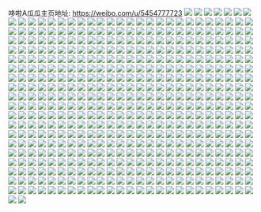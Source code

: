 哆啦A瓜瓜主页地址: https://weibo.com/u/5454777723 
![](https://wx4.sinaimg.cn/mw2000/005X9GRRly1h96nwk0m8pj30u0140guh.jpg) 
![](https://wx4.sinaimg.cn/mw2000/005X9GRRly1h94z5edj6yj32c035je82.jpg) 
![](https://wx4.sinaimg.cn/mw2000/005X9GRRly1h94z5dn1q5j32c0359npe.jpg) 
![](https://wx4.sinaimg.cn/mw2000/005X9GRRly1h94z5g438bj326f2wkhdu.jpg) 
![](https://wx4.sinaimg.cn/mw2000/005X9GRRly1h94z5gn8qfj32722xfkjl.jpg) 
![](https://wx4.sinaimg.cn/mw2000/005X9GRRly1h94z5j779qj326o2wwhdv.jpg) 
![](https://wx4.sinaimg.cn/mw2000/005X9GRRly1h93epwadxsj30pw0pwmyx.jpg) 
![](https://wx4.sinaimg.cn/mw2000/005X9GRRly1h937ils3wgj31sc2ds4qp.jpg) 
![](https://wx4.sinaimg.cn/mw2000/005X9GRRly1h937io0mb9j31sc2ds7wh.jpg) 
![](https://wx4.sinaimg.cn/mw2000/005X9GRRly1h937im6sexj31sc2ds7wh.jpg) 
![](https://wx4.sinaimg.cn/mw2000/005X9GRRly1h937ineu07j31sc2dsqv5.jpg) 
![](https://wx4.sinaimg.cn/mw2000/005X9GRRly1h937iokg9tj31sc2ds7wh.jpg) 
![](https://wx4.sinaimg.cn/mw2000/005X9GRRly1h937imp5lrj31sc2dse81.jpg) 
![](https://wx4.sinaimg.cn/mw2000/005X9GRRly1h92gw7b0jyj30u0140tdc.jpg) 
![](https://wx4.sinaimg.cn/mw2000/005X9GRRly1h91gziqvaxj30yi22o7wh.jpg) 
![](https://wx4.sinaimg.cn/mw2000/005X9GRRly1h91b0n2layj32eo37kb2d.jpg) 
![](https://wx4.sinaimg.cn/mw2000/005X9GRRly1h91b0nt7uyj30xv13u4k9.jpg) 
![](https://wx4.sinaimg.cn/mw2000/005X9GRRly1h91b0q7qpuj32eo37kb2c.jpg) 
![](https://wx4.sinaimg.cn/mw2000/005X9GRRly1h91b0qxnuzj32da35sx6p.jpg) 
![](https://wx4.sinaimg.cn/mw2000/005X9GRRly1h91b0rt1c3j32c0340u0y.jpg) 
![](https://wx4.sinaimg.cn/mw2000/005X9GRRly1h91b0kkfepj31hc0u016o.jpg) 
![](https://wx4.sinaimg.cn/mw2000/005X9GRRly1h91b1qi59mj31sc2dsb29.jpg) 
![](https://wx4.sinaimg.cn/mw2000/005X9GRRly1h91b1q2l0lj31o0190b29.jpg) 
![](https://wx4.sinaimg.cn/mw2000/005X9GRRly1h90ci3vf00j30yi13xwm2.jpg) 
![](https://wx4.sinaimg.cn/mw2000/005X9GRRly1h8z6iv16e5j31sc2dsqv5.jpg) 
![](https://wx4.sinaimg.cn/mw2000/005X9GRRly1h8z6iudjtej31sc2dse81.jpg) 
![](https://wx4.sinaimg.cn/mw2000/005X9GRRly1h8yu0f8nisj30xc3p9kjl.jpg) 
![](https://wx4.sinaimg.cn/mw2000/005X9GRRly1h8yu0dysy7j32eo37kb2b.jpg) 
![](https://wx4.sinaimg.cn/mw2000/005X9GRRly1h8yu0k0ri7j30uk4vh1ky.jpg) 
![](https://wx4.sinaimg.cn/mw2000/005X9GRRly1h8yu0hrk8wj32eo37k7wk.jpg) 
![](https://wx4.sinaimg.cn/mw2000/005X9GRRly1h8yu0n3g08j31sc2dsu0x.jpg) 
![](https://wx4.sinaimg.cn/mw2000/005X9GRRly1h8yu0bzxo1j30uk50jnpe.jpg) 
![](https://wx4.sinaimg.cn/mw2000/005X9GRRly1h8u3iscprqj31hd1vb1kx.jpg) 
![](https://wx4.sinaimg.cn/mw2000/005X9GRRly1h8u3in3nxhj31qa22qb29.jpg) 
![](https://wx4.sinaimg.cn/mw2000/005X9GRRly1h8u3itkl5kj31n91zg7wh.jpg) 
![](https://wx4.sinaimg.cn/mw2000/005X9GRRly1h8u3ipdgzuj32c03407wj.jpg) 
![](https://wx4.sinaimg.cn/mw2000/005X9GRRly1h8u3ilv1uqj32c03404qr.jpg) 
![](https://wx4.sinaimg.cn/mw2000/005X9GRRly1h8u3ircfm7j32c03407wj.jpg) 
![](https://wx4.sinaimg.cn/mw2000/005X9GRRly1h8taor93xkj32c0340x6p.jpg) 
![](https://wx4.sinaimg.cn/mw2000/005X9GRRly1h8taoqau1vj32c0340u0x.jpg) 
![](https://wx4.sinaimg.cn/mw2000/005X9GRRly1h8taopleo9j32c03404qq.jpg) 
![](https://wx4.sinaimg.cn/mw2000/005X9GRRly1h8taohgkp2j32c0340u0x.jpg) 
![](https://wx4.sinaimg.cn/mw2000/005X9GRRly1h8rpf3tiquj30u0140jz2.jpg) 
![](https://wx4.sinaimg.cn/mw2000/005X9GRRly1h8qppgdgl2j31sc2dsu0x.jpg) 
![](https://wx4.sinaimg.cn/mw2000/005X9GRRly1h8qpph906hj31sc2dsnpd.jpg) 
![](https://wx4.sinaimg.cn/mw2000/005X9GRRly1h8qpqyv8doj31sc2dshdt.jpg) 
![](https://wx4.sinaimg.cn/mw2000/005X9GRRly1h8qiu911c1j31sc2dsqv5.jpg) 
![](https://wx4.sinaimg.cn/mw2000/005X9GRRly1h8qiu9d64ej30ui0zd7df.jpg) 
![](https://wx4.sinaimg.cn/mw2000/005X9GRRly1h8pm85xpl5j32eo37ku10.jpg) 
![](https://wx4.sinaimg.cn/mw2000/005X9GRRly1h8pm88dgh4j32eo37kb2c.jpg) 
![](https://wx4.sinaimg.cn/mw2000/005X9GRRly1h8pm8b9q68j32eo37kkjo.jpg) 
![](https://wx4.sinaimg.cn/mw2000/005X9GRRly1h8oi7t7do9j31sc2dsx6p.jpg) 
![](https://wx4.sinaimg.cn/mw2000/005X9GRRly1h8oi7tsn70j31sc2dshdt.jpg) 
![](https://wx4.sinaimg.cn/mw2000/005X9GRRly1h8oi7s7qjaj32c0340qv5.jpg) 
![](https://wx4.sinaimg.cn/mw2000/005X9GRRly1h8oi7n1vrwj32c0340qv5.jpg) 
![](https://wx4.sinaimg.cn/mw2000/005X9GRRly1h8oi7v1t6jj32c0340u0x.jpg) 
![](https://wx4.sinaimg.cn/mw2000/005X9GRRly1h8oi7ufbnyj31sc2dskjl.jpg) 
![](https://wx4.sinaimg.cn/mw2000/005X9GRRly1h8oi7vnnstj32c0340npd.jpg) 
![](https://wx4.sinaimg.cn/mw2000/005X9GRRly1h8m9zvnh63j31sc2dshdt.jpg) 
![](https://wx4.sinaimg.cn/mw2000/005X9GRRly1h8m9zwbpwfj32c0340kjl.jpg) 
![](https://wx4.sinaimg.cn/mw2000/005X9GRRly1h8m9zixv2mj31sc2dskjl.jpg) 
![](https://wx4.sinaimg.cn/mw2000/005X9GRRly1h8m9zv0rymj31sc2dskjl.jpg) 
![](https://wx4.sinaimg.cn/mw2000/005X9GRRly1h8l2evyksuj32c91dmni9.jpg) 
![](https://wx4.sinaimg.cn/mw2000/005X9GRRly1h8l2f1pnntj30yi0rkah1.jpg) 
![](https://wx4.sinaimg.cn/mw2000/005X9GRRly1h8l2exi4iaj3340340hdv.jpg) 
![](https://wx4.sinaimg.cn/mw2000/005X9GRRly1h8l2euzay2j31sc2ds4qp.jpg) 
![](https://wx4.sinaimg.cn/mw2000/005X9GRRly1h8l2eyw9h3j31sc2dsu0x.jpg) 
![](https://wx4.sinaimg.cn/mw2000/005X9GRRly1h8kwogl7bpj316o2ka4qp.jpg) 
![](https://wx4.sinaimg.cn/mw2000/005X9GRRly1h8kwohpq4tj316o2ka7wh.jpg) 
![](https://wx4.sinaimg.cn/mw2000/005X9GRRly1h8kpfv9yvxj30yi1hh165.jpg) 
![](https://wx4.sinaimg.cn/mw2000/005X9GRRly1h8kpfvx74bj30yi1n6tno.jpg) 
![](https://wx4.sinaimg.cn/mw2000/005X9GRRly1h8jvfnpmfjj30u01hcdxz.jpg) 
![](https://wx4.sinaimg.cn/mw2000/005X9GRRly1h8jvfo174fj30re1coqdc.jpg) 
![](https://wx4.sinaimg.cn/mw2000/005X9GRRly1h8jjm1ac4zj31400cjjtf.jpg) 
![](https://wx4.sinaimg.cn/mw2000/005X9GRRly1h8j1224a33j30yi22o7ky.jpg) 
![](https://wx4.sinaimg.cn/mw2000/005X9GRRly1h8is5o6ex6j30u01syqcy.jpg) 
![](https://wx4.sinaimg.cn/mw2000/005X9GRRly1h8iitwy111j30sg0qqgmw.jpg) 
![](https://wx4.sinaimg.cn/mw2000/005X9GRRly1h899chcl07j32c0340kjl.jpg) 
![](https://wx4.sinaimg.cn/mw2000/005X9GRRly1h899ci06qfj32c0340kjl.jpg) 
![](https://wx4.sinaimg.cn/mw2000/005X9GRRly1h899cd6kbcj316o1kw18h.jpg) 
![](https://wx4.sinaimg.cn/mw2000/005X9GRRly1h899c9in8xj31sc2dsnpd.jpg) 
![](https://wx4.sinaimg.cn/mw2000/005X9GRRly1h899cgsx1fj316o1kw1be.jpg) 
![](https://wx4.sinaimg.cn/mw2000/005X9GRRly1h899cbw6edj31sc2dsx6p.jpg) 
![](https://wx4.sinaimg.cn/mw2000/005X9GRRly1h899c9xgsdj316o1kw7ly.jpg) 
![](https://wx4.sinaimg.cn/mw2000/005X9GRRly1h899cb0c9ij31sc2dsnpe.jpg) 
![](https://wx4.sinaimg.cn/mw2000/005X9GRRly1h899ca9dfgj316o1kwe1d.jpg) 
![](https://wx4.sinaimg.cn/mw2000/005X9GRRly1h899ciwhlcj32c0340kjl.jpg) 
![](https://wx4.sinaimg.cn/mw2000/005X9GRRly1h7mfwwugaaj30tm1ciaed.jpg) 
![](https://wx4.sinaimg.cn/mw2000/005X9GRRly1h7mfww2xdqj30u018gq7b.jpg) 
![](https://wx4.sinaimg.cn/mw2000/005X9GRRly1h7mfwxif7ij30qg1apjvk.jpg) 
![](https://wx4.sinaimg.cn/mw2000/005X9GRRly1h7mfwybictj30r40w8ad4.jpg) 
![](https://wx4.sinaimg.cn/mw2000/005X9GRRly1h7mfwzqypvj30qa1ms79o.jpg) 
![](https://wx4.sinaimg.cn/mw2000/005X9GRRly1h7mfwywdoxj30m41aa783.jpg) 
![](https://wx4.sinaimg.cn/mw2000/005X9GRRly1h7e6b7tf8dj30yi22ohdt.jpg) 
![](https://wx4.sinaimg.cn/mw2000/005X9GRRly1h7aj8sgkjhj31nt1okqq4.jpg) 
![](https://wx4.sinaimg.cn/mw2000/005X9GRRly1h7aj8q5ptzj32c0340qfg.jpg) 
![](https://wx4.sinaimg.cn/mw2000/005X9GRRly1h7aj8ugp4zj32c03407wj.jpg) 
![](https://wx4.sinaimg.cn/mw2000/005X9GRRly1h7aj8uyyypj30u01hc483.jpg) 
![](https://wx4.sinaimg.cn/mw2000/005X9GRRly1h7aj8rxuugj30u01cpdra.jpg) 
![](https://wx4.sinaimg.cn/mw2000/005X9GRRly1h6ybh9j17aj30qa19x3zo.jpg) 
![](https://wx4.sinaimg.cn/mw2000/005X9GRRly1h6ybhcsapyj32c0340u0x.jpg) 
![](https://wx4.sinaimg.cn/mw2000/005X9GRRly1h6ybh972g0j30yi19nqcu.jpg) 
![](https://wx4.sinaimg.cn/mw2000/005X9GRRly1h6ybhb8quvj30qa1kw48s.jpg) 
![](https://wx4.sinaimg.cn/mw2000/005X9GRRly1h6ybhbusrvj33402c0npd.jpg) 
![](https://wx4.sinaimg.cn/mw2000/005X9GRRly1h6ybhah9wqj30yi22odwk.jpg) 
![](https://wx4.sinaimg.cn/mw2000/005X9GRRly1h6ybh9utydj30qa0zx7af.jpg) 
![](https://wx4.sinaimg.cn/mw2000/005X9GRRly1h6ybhasjkvj30yi1kfanu.jpg) 
![](https://wx4.sinaimg.cn/mw2000/005X9GRRly1h6ybhds0i3j30qa17zdnv.jpg) 
![](https://wx4.sinaimg.cn/mw2000/005X9GRRly1h6x6jii7ekj30yi22oty8.jpg) 
![](https://wx4.sinaimg.cn/mw2000/005X9GRRly1h6x6jje8hcj31sc2dsnpd.jpg) 
![](https://wx4.sinaimg.cn/mw2000/005X9GRRly1h6qwc2p2ihj30u01hctl3.jpg) 
![](https://wx4.sinaimg.cn/mw2000/005X9GRRly1h6qwc7tydqj31hc0u0wo8.jpg) 
![](https://wx4.sinaimg.cn/mw2000/005X9GRRly1h6ldvw441dj30my0vodgl.jpg) 
![](https://wx4.sinaimg.cn/mw2000/005X9GRRly1h6hr21uafgj30yi22o4kq.jpg) 
![](https://wx4.sinaimg.cn/mw2000/005X9GRRly1h6f6sw3st8j30u0140q9j.jpg) 
![](https://wx4.sinaimg.cn/mw2000/005X9GRRly1h6f6svafh8j30u01400z0.jpg) 
![](https://wx4.sinaimg.cn/mw2000/005X9GRRly1h6a2q60gnwj30u01hck09.jpg) 
![](https://wx4.sinaimg.cn/mw2000/005X9GRRly1h6588pyca3j30u01hctg9.jpg) 
![](https://wx4.sinaimg.cn/mw2000/005X9GRRly1h6588lhxddj30y519i429.jpg) 
![](https://wx4.sinaimg.cn/mw2000/005X9GRRly1h6588m2t8wj30yj1a1q6p.jpg) 
![](https://wx4.sinaimg.cn/mw2000/005X9GRRly1h5wvqc2516j31o028010i.jpg) 
![](https://wx4.sinaimg.cn/mw2000/005X9GRRly1h5uneb6cnyj30qa1kwwyd.jpg) 
![](https://wx4.sinaimg.cn/mw2000/005X9GRRly1h5unec0pvsj30qa19jarx.jpg) 
![](https://wx4.sinaimg.cn/mw2000/005X9GRRly1h5une6ohbuj30qa1ernf2.jpg) 
![](https://wx4.sinaimg.cn/mw2000/005X9GRRly1h5une91qtdj30qa1kwatg.jpg) 
![](https://wx4.sinaimg.cn/mw2000/005X9GRRly1h5unea6oh8j30qa1entr1.jpg) 
![](https://wx4.sinaimg.cn/mw2000/005X9GRRly1h5une7o79ij30qa1kwtpz.jpg) 
![](https://wx4.sinaimg.cn/mw2000/005X9GRRly1h5une9i25uj30wg1k3kai.jpg) 
![](https://wx4.sinaimg.cn/mw2000/005X9GRRly1h5une8e0vlj30qa1kwh32.jpg) 
![](https://wx4.sinaimg.cn/mw2000/005X9GRRly1h5unegpgbjj30yi1nmavo.jpg) 
![](https://wx4.sinaimg.cn/mw2000/005X9GRRly1h5uneh3hsaj30x01n7kax.jpg) 
![](https://wx4.sinaimg.cn/mw2000/005X9GRRly1h5uneg1dg9j30yi2441kx.jpg) 
![](https://wx4.sinaimg.cn/mw2000/005X9GRRly1h5uned0872j30yd1o01kx.jpg) 
![](https://wx4.sinaimg.cn/mw2000/005X9GRRly1h5unee2bnoj30yi23s4q7.jpg) 
![](https://wx4.sinaimg.cn/mw2000/005X9GRRly1h5t9scj1zcj30yi22o13q.jpg) 
![](https://wx4.sinaimg.cn/mw2000/005X9GRRly1h5oot192bvj316o1kwtqu.jpg) 
![](https://wx4.sinaimg.cn/mw2000/005X9GRRly1h5oot0p7e8j30zk0k043u.jpg) 
![](https://wx4.sinaimg.cn/mw2000/005X9GRRly1h5oot09dvij31sc2dsqv5.jpg) 
![](https://wx4.sinaimg.cn/mw2000/005X9GRRly1h5oot1v52cj31sc2dse81.jpg) 
![](https://wx4.sinaimg.cn/mw2000/005X9GRRly1h5oot3ej29j32c0340hdu.jpg) 
![](https://wx4.sinaimg.cn/mw2000/005X9GRRly1h5oot2bw3hj316o1kwany.jpg) 
![](https://wx4.sinaimg.cn/mw2000/005X9GRRly1h5ne93984wj33402c0qv5.jpg) 
![](https://wx4.sinaimg.cn/mw2000/005X9GRRly1h5ne94b7uzj33402c0e82.jpg) 
![](https://wx4.sinaimg.cn/mw2000/005X9GRRly1h5ne95huxmj33402c0qv6.jpg) 
![](https://wx4.sinaimg.cn/mw2000/005X9GRRly1h5ne92my02j31hc0u07fq.jpg) 
![](https://wx4.sinaimg.cn/mw2000/005X9GRRly1h5ne99cv58j30qw1bsn5d.jpg) 
![](https://wx4.sinaimg.cn/mw2000/005X9GRRly1h5ne96ohb4j33402c0qv6.jpg) 
![](https://wx4.sinaimg.cn/mw2000/005X9GRRly1h5ne982x5wj31sc2dse81.jpg) 
![](https://wx4.sinaimg.cn/mw2000/005X9GRRly1h5ne98zla6j31sc2dsqv5.jpg) 
![](https://wx4.sinaimg.cn/mw2000/005X9GRRly1h5ne979cysj30u01hcaj9.jpg) 
![](https://wx4.sinaimg.cn/mw2000/005X9GRRly1h5b5p9qct4j32c03401ky.jpg) 
![](https://wx4.sinaimg.cn/mw2000/005X9GRRly1h5b5pru3csj316o1kw1aj.jpg) 
![](https://wx4.sinaimg.cn/mw2000/005X9GRRly1h5b5pqyh5mj316o1kwk9f.jpg) 
![](https://wx4.sinaimg.cn/mw2000/005X9GRRly1h5b5pcm2e5j316o1kwb27.jpg) 
![](https://wx4.sinaimg.cn/mw2000/005X9GRRly1h5b5pe0km3j323n2rikjl.jpg) 
![](https://wx4.sinaimg.cn/mw2000/005X9GRRly1h5b5ppeyx7j32c0340npf.jpg) 
![](https://wx4.sinaimg.cn/mw2000/005X9GRRly1h58kmixev4j322o0yihdt.jpg) 
![](https://wx4.sinaimg.cn/mw2000/005X9GRRly1h58kmo5yckj322o0yie81.jpg) 
![](https://wx4.sinaimg.cn/mw2000/005X9GRRly1h58kme5whdj322o0yihdt.jpg) 
![](https://wx4.sinaimg.cn/mw2000/005X9GRRly1h57jnox6w0j30yf19r17n.jpg) 
![](https://wx4.sinaimg.cn/mw2000/005X9GRRly1h57jo6z2j9j31o02you0y.jpg) 
![](https://wx4.sinaimg.cn/mw2000/005X9GRRly1h57jnmnizqj31o02yohdu.jpg) 
![](https://wx4.sinaimg.cn/mw2000/005X9GRRly1h57jo8156lj30kl0khdhk.jpg) 
![](https://wx4.sinaimg.cn/mw2000/005X9GRRly1h546qcltzwj30yi22ou0x.jpg) 
![](https://wx4.sinaimg.cn/mw2000/005X9GRRly1h546qf0pdhj30yi22oqv5.jpg) 
![](https://wx4.sinaimg.cn/mw2000/005X9GRRly1h53y0dqaijj31o02yo1ky.jpg) 
![](https://wx4.sinaimg.cn/mw2000/005X9GRRly1h53y07exopj32yo1o04qq.jpg) 
![](https://wx4.sinaimg.cn/mw2000/005X9GRRly1h53xzvuv3lj31k72wf1ky.jpg) 
![](https://wx4.sinaimg.cn/mw2000/005X9GRRly1h53xztgc57j31mc2wve82.jpg) 
![](https://wx4.sinaimg.cn/mw2000/005X9GRRly1h53xzz0gijj31l22xp7wi.jpg) 
![](https://wx4.sinaimg.cn/mw2000/005X9GRRly1h53y02xlurj31o02yoe82.jpg) 
![](https://wx4.sinaimg.cn/mw2000/005X9GRRly1h53xznaodvj32yo1o0npd.jpg) 
![](https://wx4.sinaimg.cn/mw2000/005X9GRRly1h53xzpra3gj31o02yox6p.jpg) 
![](https://wx4.sinaimg.cn/mw2000/005X9GRRly1h52xyg45jcj30u0140dlb.jpg) 
![](https://wx4.sinaimg.cn/mw2000/005X9GRRly1h50wvruxxqj31c00r043v.jpg) 
![](https://wx4.sinaimg.cn/mw2000/005X9GRRly1h4zr6qk7x2j31sc2dse81.jpg) 
![](https://wx4.sinaimg.cn/mw2000/005X9GRRly1h4v06h8rs6j33402c07wi.jpg) 
![](https://wx4.sinaimg.cn/mw2000/005X9GRRly1h4v06cq89fj32hq1w8u0x.jpg) 
![](https://wx4.sinaimg.cn/mw2000/005X9GRRly1h4v069j0h8j30yi22ok8t.jpg) 
![](https://wx4.sinaimg.cn/mw2000/005X9GRRly1h4v06bpdzlj30xo1nrnbc.jpg) 
![](https://wx4.sinaimg.cn/mw2000/005X9GRRly1h4v067r42ej30yi22oe0o.jpg) 
![](https://wx4.sinaimg.cn/mw2000/005X9GRRly1h4v065qlmtj31o02yo4qq.jpg) 
![](https://wx4.sinaimg.cn/mw2000/005X9GRRly1h4v060ho0ej30yi1mgaks.jpg) 
![](https://wx4.sinaimg.cn/mw2000/005X9GRRly1h4v06fuix9j31o02yo7wh.jpg) 
![](https://wx4.sinaimg.cn/mw2000/005X9GRRly1h4v060zi1qj30yi0hydkf.jpg) 
![](https://wx4.sinaimg.cn/mw2000/005X9GRRly1h4v06b46jej30yi22okas.jpg) 
![](https://wx4.sinaimg.cn/mw2000/005X9GRRly1h4u09lhh8dj30u01hcair.jpg) 
![](https://wx4.sinaimg.cn/mw2000/005X9GRRly1h4u09m9bvkj30u01hcgut.jpg) 
![](https://wx4.sinaimg.cn/mw2000/005X9GRRly1h4u09kaipzj30u01sygrr.jpg) 
![](https://wx4.sinaimg.cn/mw2000/005X9GRRly1h4u0a5r0fmj30u01sy7b4.jpg) 
![](https://wx4.sinaimg.cn/mw2000/005X9GRRly1h4pb7bwkv6j32c0340x6p.jpg) 
![](https://wx4.sinaimg.cn/mw2000/005X9GRRly1h4pb7deh5pj32c03404qq.jpg) 
![](https://wx4.sinaimg.cn/mw2000/005X9GRRly1h4pb7eei04j32c0340x6p.jpg) 
![](https://wx4.sinaimg.cn/mw2000/005X9GRRly1h4pb7fwz9gj32c03407wi.jpg) 
![](https://wx4.sinaimg.cn/mw2000/005X9GRRly1h4pb7hqqi3j32c0340e82.jpg) 
![](https://wx4.sinaimg.cn/mw2000/005X9GRRly1h4pb7j67g9j31sc2dsb29.jpg) 
![](https://wx4.sinaimg.cn/mw2000/005X9GRRly1h4pb7n58n5j32c03407wj.jpg) 
![](https://wx4.sinaimg.cn/mw2000/005X9GRRly1h4pb7qi3sdj31o02yokjl.jpg) 
![](https://wx4.sinaimg.cn/mw2000/005X9GRRly1h4pb7s3tckj31o02yoe81.jpg) 
![](https://wx4.sinaimg.cn/mw2000/005X9GRRly1h4j3zguyyfj30u0140ak1.jpg) 
![](https://wx4.sinaimg.cn/mw2000/005X9GRRly1h4j3zlyxhqj30u01hck0y.jpg) 
![](https://wx4.sinaimg.cn/mw2000/005X9GRRly1h4j3znswkdj30u01hc124.jpg) 
![](https://wx4.sinaimg.cn/mw2000/005X9GRRly1h4j3zptvfuj30u01400zo.jpg) 
![](https://wx4.sinaimg.cn/mw2000/005X9GRRly1h4j3zqdiqcj30u0140n48.jpg) 
![](https://wx4.sinaimg.cn/mw2000/005X9GRRly1h4j3zop3t5j30u0140dpy.jpg) 
![](https://wx4.sinaimg.cn/mw2000/005X9GRRly1h4i88b0p6zj30u01g27aj.jpg) 
![](https://wx4.sinaimg.cn/mw2000/005X9GRRly1h4i887tu4cj30u01sydm7.jpg) 
![](https://wx4.sinaimg.cn/mw2000/005X9GRRly1h4i88a3d6bj30u01sydn0.jpg) 
![](https://wx4.sinaimg.cn/mw2000/005X9GRRly1h4i88aof8bj30u01gu0yt.jpg) 
![](https://wx4.sinaimg.cn/mw2000/005X9GRRly1h4i88er9nzj30yi0j3ad9.jpg) 
![](https://wx4.sinaimg.cn/mw2000/005X9GRRly1h4i889nlbuj30u01syn3x.jpg) 
![](https://wx4.sinaimg.cn/mw2000/005X9GRRly1h4i884e75tj30u01g6tfk.jpg) 
![](https://wx4.sinaimg.cn/mw2000/005X9GRRly1h4i8898phtj30u01syqa5.jpg) 
![](https://wx4.sinaimg.cn/mw2000/005X9GRRly1h4i88csniuj30u01syah5.jpg) 
![](https://wx4.sinaimg.cn/mw2000/005X9GRRly1h4i88edujxj30u01sy45v.jpg) 
![](https://wx4.sinaimg.cn/mw2000/005X9GRRly1h47vo3e1u7j31o02yonpd.jpg) 
![](https://wx4.sinaimg.cn/mw2000/005X9GRRly1h47vohi612j31o02yoqv5.jpg) 
![](https://wx4.sinaimg.cn/mw2000/005X9GRRly1h47vnfsoa1j31nm2vlnpd.jpg) 
![](https://wx4.sinaimg.cn/mw2000/005X9GRRly1h47voxzltjj31o02yo1kx.jpg) 
![](https://wx4.sinaimg.cn/mw2000/005X9GRRly1h47vowbplcj33402c0qv5.jpg) 
![](https://wx4.sinaimg.cn/mw2000/005X9GRRly1h47voqvboej31o02yoqv5.jpg) 
![](https://wx4.sinaimg.cn/mw2000/005X9GRRly1h47vp0bw97j31o02yo4qp.jpg) 
![](https://wx4.sinaimg.cn/mw2000/005X9GRRly1h47vnqt8xlj31nj2wxu0x.jpg) 
![](https://wx4.sinaimg.cn/mw2000/005X9GRRly1h45kso9twvj30yi0j3ad9.jpg) 
![](https://wx4.sinaimg.cn/mw2000/005X9GRRly1h45ehiw0omj30u01sy47q.jpg) 
![](https://wx4.sinaimg.cn/mw2000/005X9GRRly1h44zvbnezxj30yi22o1ky.jpg) 
![](https://wx4.sinaimg.cn/mw2000/005X9GRRly1h43akczpgoj30yi1mzwqv.jpg) 
![](https://wx4.sinaimg.cn/mw2000/005X9GRRly1h43ak3pcs8j30xp1otwu5.jpg) 
![](https://wx4.sinaimg.cn/mw2000/005X9GRRly1h413ie09bmj32yo1o0x6p.jpg) 
![](https://wx4.sinaimg.cn/mw2000/005X9GRRly1h413ixeusfj32yn1mae82.jpg) 
![](https://wx4.sinaimg.cn/mw2000/005X9GRRly1h413huf7qxj32yo1o07wi.jpg) 
![](https://wx4.sinaimg.cn/mw2000/005X9GRRly1h413jrykznj32yo1o0e82.jpg) 
![](https://wx4.sinaimg.cn/mw2000/005X9GRRly1h413jy4jhwj30w01kwwzp.jpg) 
![](https://wx4.sinaimg.cn/mw2000/005X9GRRly1h413k129khj30w01kwnlk.jpg) 
![](https://wx4.sinaimg.cn/mw2000/005X9GRRly1h413k6u6ghj32yo1o0u0x.jpg) 
![](https://wx4.sinaimg.cn/mw2000/005X9GRRly1h413k98tw1j30w01kwngx.jpg) 
![](https://wx4.sinaimg.cn/mw2000/005X9GRRly1h413krobxzj31o02yonpe.jpg) 
![](https://wx4.sinaimg.cn/mw2000/005X9GRRly1h3y1mrwuguj30jo1057at.jpg) 
![](https://wx4.sinaimg.cn/mw2000/005X9GRRly1h3szimjt8rj32c03401kz.jpg) 
![](https://wx4.sinaimg.cn/mw2000/005X9GRRly1h3ogusph1fj30u00cl75h.jpg) 
![](https://wx4.sinaimg.cn/mw2000/005X9GRRly1h3o866vunrj30u01sydj9.jpg) 
![](https://wx4.sinaimg.cn/mw2000/005X9GRRly1h3ms2o93e1j30yi22oqbp.jpg) 
![](https://wx4.sinaimg.cn/mw2000/005X9GRRly1h3ms2sl024j30yi22oamb.jpg) 
![](https://wx4.sinaimg.cn/mw2000/005X9GRRly1h3mr2fblwuj30ny0dowgj.jpg) 
![](https://wx4.sinaimg.cn/mw2000/005X9GRRly1h3mr344b0nj30u01hcqfh.jpg) 
![](https://wx4.sinaimg.cn/mw2000/005X9GRRly1h3iimjcxr0j31o02yox6p.jpg) 
![](https://wx4.sinaimg.cn/mw2000/005X9GRRly1h3iiml1y4pj31o02yoqv5.jpg) 
![](https://wx4.sinaimg.cn/mw2000/005X9GRRly1h3iimrte2xj31o02you0x.jpg) 
![](https://wx4.sinaimg.cn/mw2000/005X9GRRly1h3g1iolqw7j30u0140jx8.jpg) 
![](https://wx4.sinaimg.cn/mw2000/005X9GRRly1h3g1iqhcmhj30u014043z.jpg) 
![](https://wx4.sinaimg.cn/mw2000/005X9GRRly1h3bku8ukxpj30u01hcgu2.jpg) 
![](https://wx4.sinaimg.cn/mw2000/005X9GRRly1h39timkknxj30yi1ni1kx.jpg) 
![](https://wx4.sinaimg.cn/mw2000/005X9GRRly1h36q0rojdkj32c0340e83.jpg) 
![](https://wx4.sinaimg.cn/mw2000/005X9GRRly1h36q0ol8rkj32a529vx6p.jpg) 
![](https://wx4.sinaimg.cn/mw2000/005X9GRRly1h326vx5xkmj31o02yox6p.jpg) 
![](https://wx4.sinaimg.cn/mw2000/005X9GRRly1h2znlzq0a7j32c0340u0y.jpg) 
![](https://wx4.sinaimg.cn/mw2000/005X9GRRly1h2znlr51h9j32c03401kz.jpg) 
![](https://wx4.sinaimg.cn/mw2000/005X9GRRly1h2znljodpxj32ds1scnpe.jpg) 
![](https://wx4.sinaimg.cn/mw2000/005X9GRRly1h2znlvck1tj32c0340x6q.jpg) 
![](https://wx4.sinaimg.cn/mw2000/005X9GRRly1h2znlmxi7cj32ds1scqv6.jpg) 
![](https://wx4.sinaimg.cn/mw2000/005X9GRRly1h2znlgeno4j32c0340u0y.jpg) 
![](https://wx4.sinaimg.cn/mw2000/005X9GRRly1h2sg4qv0jzj30w01kwwtj.jpg) 
![](https://wx4.sinaimg.cn/mw2000/005X9GRRly1h2rd4gnskmj30yi22odt0.jpg) 
![](https://wx4.sinaimg.cn/mw2000/005X9GRRly1h2pplpj01dj30u01hcgvj.jpg) 
![](https://wx4.sinaimg.cn/mw2000/005X9GRRly1h2mrc7r3l1j31cs1astm9.jpg) 
![](https://wx4.sinaimg.cn/mw2000/005X9GRRly1h2mrc6y76tj327c20d1eb.jpg) 
![](https://wx4.sinaimg.cn/mw2000/005X9GRRly1h2mrc8sp9vj31uf1l3wuv.jpg) 
![](https://wx4.sinaimg.cn/mw2000/005X9GRRly1h2mrc6609gj32211ujwwr.jpg) 
![](https://wx4.sinaimg.cn/mw2000/005X9GRRly1h2mrc8fjixj31gw188nad.jpg) 
![](https://wx4.sinaimg.cn/mw2000/005X9GRRly1h2mrc92v4lj325n1u77kc.jpg) 
![](https://wx4.sinaimg.cn/mw2000/005X9GRRly1h2mrc9wk40j32c0340npd.jpg) 
![](https://wx4.sinaimg.cn/mw2000/005X9GRRly1h2mrc9d6z3j31xo1t4tn5.jpg) 
![](https://wx4.sinaimg.cn/mw2000/005X9GRRly1h2mrc5h6plj31rt1wcdtw.jpg) 
![](https://wx4.sinaimg.cn/mw2000/005X9GRRly1h2m0edvkxnj30zk0k0af2.jpg) 
![](https://wx4.sinaimg.cn/mw2000/005X9GRRly1h2m0eek8hfj32yo1o0x6p.jpg) 
![](https://wx4.sinaimg.cn/mw2000/005X9GRRly1h2lhjl279aj32c0340qv6.jpg) 
![](https://wx4.sinaimg.cn/mw2000/005X9GRRly1h2lhjn52zlj32c0340e81.jpg) 
![](https://wx4.sinaimg.cn/mw2000/005X9GRRly1h2lhjlplcaj323a1zhqk6.jpg) 
![](https://wx4.sinaimg.cn/mw2000/005X9GRRly1h2lhjmbhn9j31ks1j8k96.jpg) 
![](https://wx4.sinaimg.cn/mw2000/005X9GRRly1h2lhjm1cl3j31zc1tmduy.jpg) 
![](https://wx4.sinaimg.cn/mw2000/005X9GRRly1h2i1clb965j31l82yohdt.jpg) 
![](https://wx4.sinaimg.cn/mw2000/005X9GRRly1h2i1cue2ijj31o02yokjl.jpg) 
![](https://wx4.sinaimg.cn/mw2000/005X9GRRly1h2i1ctes6aj31o02yo7wh.jpg) 
![](https://wx4.sinaimg.cn/mw2000/005X9GRRly1h2dq2prup9j30fp0begn0.jpg) 
![](https://wx4.sinaimg.cn/mw2000/005X9GRRly1h2dq2ku24kj32471ytqv5.jpg) 
![](https://wx4.sinaimg.cn/mw2000/005X9GRRly1h2dq2jl3t4j32ds1sce82.jpg) 
![](https://wx4.sinaimg.cn/mw2000/005X9GRRly1h2dq2lgck3j320w1u9b29.jpg) 
![](https://wx4.sinaimg.cn/mw2000/005X9GRRly1h2dq2mz4l5j32c02kohdu.jpg) 
![](https://wx4.sinaimg.cn/mw2000/005X9GRRly1h2dq2i62pvj31sy1piqpv.jpg) 
![](https://wx4.sinaimg.cn/mw2000/005X9GRRly1h2dq2okd3oj32c02kob2a.jpg) 
![](https://wx4.sinaimg.cn/mw2000/005X9GRRly1h2dq2pcuu1j31ii1xy1kx.jpg) 
![](https://wx4.sinaimg.cn/mw2000/005X9GRRly1h2ca8nq57cj31400u0nd3.jpg) 
![](https://wx4.sinaimg.cn/mw2000/005X9GRRly1h2ca8ol6zuj31400u0184.jpg) 
![](https://wx4.sinaimg.cn/mw2000/005X9GRRly1h2apbb784oj31ky2ymqv5.jpg) 
![](https://wx4.sinaimg.cn/mw2000/005X9GRRly1h2apbpuq4mj30yi0ik11w.jpg) 
![](https://wx4.sinaimg.cn/mw2000/005X9GRRly1h2apbcmg2aj31ke2you0x.jpg) 
![](https://wx4.sinaimg.cn/mw2000/005X9GRRly1h2apbiigkoj33402c0u0y.jpg) 
![](https://wx4.sinaimg.cn/mw2000/005X9GRRly1h2apbndiwbj32c03401kz.jpg) 
![](https://wx4.sinaimg.cn/mw2000/005X9GRRly1h2apbkyxcvj33402c01l0.jpg) 
![](https://wx4.sinaimg.cn/mw2000/005X9GRRly1h2apbnxmzxj30zk1be44b.jpg) 
![](https://wx4.sinaimg.cn/mw2000/005X9GRRly1h2apbonn1yj32c03407wi.jpg) 
![](https://wx4.sinaimg.cn/mw2000/005X9GRRly1h2apbpf7svj32ds1schdt.jpg) 
![](https://wx4.sinaimg.cn/mw2000/005X9GRRly1h299y346iwj30us0u0q5b.jpg) 
![](https://wx4.sinaimg.cn/mw2000/005X9GRRly1h299y3g8cyj30u00vw770.jpg) 
![](https://wx4.sinaimg.cn/mw2000/005X9GRRly1h299y4982ej30u00xpjug.jpg) 
![](https://wx4.sinaimg.cn/mw2000/005X9GRRly1h299y4nvcaj30vx0u00vc.jpg) 
![](https://wx4.sinaimg.cn/mw2000/005X9GRRly1h28yqdgc5pj30vt0q8760.jpg) 
![](https://wx4.sinaimg.cn/mw2000/005X9GRRly1h28yqd6hvoj30u00u0q5r.jpg) 
![](https://wx4.sinaimg.cn/mw2000/005X9GRRly1h28yqmcaqoj30u01symzd.jpg) 
![](https://wx4.sinaimg.cn/mw2000/005X9GRRly1h28yqcuytfj30u014045l.jpg) 
![](https://wx4.sinaimg.cn/mw2000/005X9GRRly1h28yqokigjj30u00u0afj.jpg) 
![](https://wx4.sinaimg.cn/mw2000/005X9GRRly1h28yqnjw3bj30u00u0afq.jpg) 
![](https://wx4.sinaimg.cn/mw2000/005X9GRRly1h28yqmybf7j30u00u043k.jpg) 
![](https://wx4.sinaimg.cn/mw2000/005X9GRRly1h28yr82lkdj30u00u044j.jpg) 
![](https://wx4.sinaimg.cn/mw2000/005X9GRRly1h28yr8k65lj30u00u0n10.jpg) 
![](https://wx4.sinaimg.cn/mw2000/005X9GRRly1h28yr7auikj30u00wztbg.jpg) 
![](https://wx4.sinaimg.cn/mw2000/005X9GRRly1h27rrbmq4fj31kx2you0x.jpg) 
![](https://wx4.sinaimg.cn/mw2000/005X9GRRly1h27rr5g2b8j32c0340npe.jpg) 
![](https://wx4.sinaimg.cn/mw2000/005X9GRRly1h27rrd872yj31l12yo4qq.jpg) 
![](https://wx4.sinaimg.cn/mw2000/005X9GRRly1h27rr7pymcj32c0340qv6.jpg) 
![](https://wx4.sinaimg.cn/mw2000/005X9GRRly1h27rr3nwdaj32c0340npe.jpg) 
![](https://wx4.sinaimg.cn/mw2000/005X9GRRly1h27rra5g1bj32c0340npe.jpg) 
![](https://wx4.sinaimg.cn/mw2000/005X9GRRly1h210l0vdb3j30lc0sgn5g.jpg) 
![](https://wx4.sinaimg.cn/mw2000/005X9GRRly1h210l0cfp3j31o02wvnpe.jpg) 
![](https://wx4.sinaimg.cn/mw2000/005X9GRRly1h210ky7njuj30lc0sgtgs.jpg) 
![](https://wx4.sinaimg.cn/mw2000/005X9GRRly1h210l16vinj30ku0rs43z.jpg) 
![](https://wx4.sinaimg.cn/mw2000/005X9GRRly1h210kxfn1nj30lc0sgdoi.jpg) 
![](https://wx4.sinaimg.cn/mw2000/005X9GRRly1h210l1elf9j30ku0rs0xw.jpg) 
![](https://wx4.sinaimg.cn/mw2000/005X9GRRly1h1xk538r5rj30u0140dm8.jpg) 
![](https://wx4.sinaimg.cn/mw2000/005X9GRRly1h1xk52x0vhj30u0140agk.jpg) 
![](https://wx4.sinaimg.cn/mw2000/005X9GRRly1h1xk53oiegj30u014044r.jpg) 
![](https://wx4.sinaimg.cn/mw2000/005X9GRRly1h1xk540qknj30u0140agn.jpg) 
![](https://wx4.sinaimg.cn/mw2000/005X9GRRly1h1xk52lxbzj30vx0u00ya.jpg) 
![](https://wx4.sinaimg.cn/mw2000/005X9GRRly1h1xk54d4c6j30u01407an.jpg) 
![](https://wx4.sinaimg.cn/mw2000/005X9GRRly1h1wd8iwauxj30yi22ogrn.jpg) 
![](https://wx4.sinaimg.cn/mw2000/005X9GRRly1h1pdg7amanj30u01sy77u.jpg) 
![](https://wx4.sinaimg.cn/mw2000/005X9GRRly1h1pdgcpev1j30u01sy79u.jpg) 
![](https://wx4.sinaimg.cn/mw2000/005X9GRRly1h1pdghu593j30u01sygrt.jpg) 
![](https://wx4.sinaimg.cn/mw2000/005X9GRRly1h1pdg1smcnj30u01syaf8.jpg) 
![](https://wx4.sinaimg.cn/mw2000/005X9GRRly1h1pdgnsbqej30u01syn25.jpg) 
![](https://wx4.sinaimg.cn/mw2000/005X9GRRly1h1pdgvgfirj30u01syjx6.jpg) 
![](https://wx4.sinaimg.cn/mw2000/005X9GRRly1h1mw6n5f8zj30uw157apl.jpg) 
![](https://wx4.sinaimg.cn/mw2000/005X9GRRly1h1mw6p5rs0j32yo1o04ks.jpg) 
![](https://wx4.sinaimg.cn/mw2000/005X9GRRly1h1mw6ojlakj32rr22tqv6.jpg) 
![](https://wx4.sinaimg.cn/mw2000/005X9GRRly1h1mw6q0bs7j30w01kwtps.jpg) 
![](https://wx4.sinaimg.cn/mw2000/005X9GRRly1h1mw6qqv2hj30w01kwaoq.jpg) 
![](https://wx4.sinaimg.cn/mw2000/005X9GRRly1h1mw6ud684j31ka2yob29.jpg) 
![](https://wx4.sinaimg.cn/mw2000/005X9GRRly1h1mw6xzjwhj30w01kwk77.jpg) 
![](https://wx4.sinaimg.cn/mw2000/005X9GRRly1h1jl0548vvj31hc0u0gt6.jpg) 
![](https://wx4.sinaimg.cn/mw2000/005X9GRRly1h1jele8k7rj30u01hcwru.jpg) 
![](https://wx4.sinaimg.cn/mw2000/005X9GRRly1h1cuhhngtrj32402tcqv5.jpg) 
![](https://wx4.sinaimg.cn/mw2000/005X9GRRly1h1cuhgjghhj32402tcqv5.jpg) 
![](https://wx4.sinaimg.cn/mw2000/005X9GRRly1h1cuhezfakj32402tcx6p.jpg) 
![](https://wx4.sinaimg.cn/mw2000/005X9GRRly1h1cuhapl7cj31o02yob2a.jpg) 
![](https://wx4.sinaimg.cn/mw2000/005X9GRRly1h1cuh7xos6j31o02yob2a.jpg) 
![](https://wx4.sinaimg.cn/mw2000/005X9GRRly1h1cuhdmey8j31y12mhqv5.jpg) 
![](https://wx4.sinaimg.cn/mw2000/005X9GRRly1h1cuhi2ca4j30u01hc4lv.jpg) 
![](https://wx4.sinaimg.cn/mw2000/005X9GRRly1h1cuhbnf6wj31ji2yohdt.jpg) 
![](https://wx4.sinaimg.cn/mw2000/005X9GRRly1h1cuh6jueuj31jr2yoqv5.jpg) 
![](https://wx4.sinaimg.cn/mw2000/005X9GRRly1h1cuh9a8rpj31o02yob2a.jpg) 
![](https://wx4.sinaimg.cn/mw2000/005X9GRRly1h1alf8rtqsj30yi22oten.jpg) 
![](https://wx4.sinaimg.cn/mw2000/005X9GRRly1h1aj20zs81j30yi22o7wh.jpg) 
![](https://wx4.sinaimg.cn/mw2000/005X9GRRly1h1aj21rzylj30yi22otsr.jpg) 
![](https://wx4.sinaimg.cn/mw2000/005X9GRRly1h1a5z4xrl2j30pl0oydhk.jpg) 
![](https://wx4.sinaimg.cn/mw2000/005X9GRRly1h19cy4dgljj316o1kwe81.jpg) 
![](https://wx4.sinaimg.cn/mw2000/005X9GRRly1h170sij2c7j30tx1h6dou.jpg) 
![](https://wx4.sinaimg.cn/mw2000/005X9GRRly1h170sl1gadj31o02yo1ky.jpg) 
![](https://wx4.sinaimg.cn/mw2000/005X9GRRly1h15k5f1yuoj31o02yo7wh.jpg) 
![](https://wx4.sinaimg.cn/mw2000/005X9GRRly1h1359c6bpgj30j6171ahd.jpg) 
![](https://wx4.sinaimg.cn/mw2000/005X9GRRly1h12sm7ix54j30yi22oe81.jpg) 
![](https://wx4.sinaimg.cn/mw2000/005X9GRRly1h12sm7xec5j30yi22oqdb.jpg) 
![](https://wx4.sinaimg.cn/mw2000/005X9GRRly1h10dnzvv1yj32c03401ky.jpg) 
![](https://wx4.sinaimg.cn/mw2000/005X9GRRly1h102s5x4gbj30yi1msk77.jpg) 
![](https://wx4.sinaimg.cn/mw2000/005X9GRRly1h102s6amb4j30yi1l7nc6.jpg) 
![](https://wx4.sinaimg.cn/mw2000/005X9GRRly1h102s6mzfcj30u01hcao4.jpg) 
![](https://wx4.sinaimg.cn/mw2000/005X9GRRly1h102s700qwj30zg1bak3g.jpg) 
![](https://wx4.sinaimg.cn/mw2000/005X9GRRly1h102s5icu7j30zg1band8.jpg) 
![](https://wx4.sinaimg.cn/mw2000/005X9GRRly1h102s7w8o2j30zg1bak7h.jpg) 
![](https://wx4.sinaimg.cn/mw2000/005X9GRRly1h102o8qum3j30u00ukadi.jpg) 
![](https://wx4.sinaimg.cn/mw2000/005X9GRRly1h0zsaubmuxj30yi22onpd.jpg) 
![](https://wx4.sinaimg.cn/mw2000/005X9GRRly1h0zsavr1dcj30yi22onpd.jpg) 
![](https://wx4.sinaimg.cn/mw2000/005X9GRRly1h0zsaxh1xlj30yi22onpd.jpg) 
![](https://wx4.sinaimg.cn/mw2000/005X9GRRly1h0zsasrhoaj30yi22okjl.jpg) 
![](https://wx4.sinaimg.cn/mw2000/005X9GRRly1h0zpq727crj30u01syjv9.jpg) 
![](https://wx4.sinaimg.cn/mw2000/005X9GRRly1h0z06t0qc1j30u01syk08.jpg) 
![](https://wx4.sinaimg.cn/mw2000/005X9GRRly1h0z06pfaunj30u01sy11e.jpg) 
![](https://wx4.sinaimg.cn/mw2000/005X9GRRly1h0ytutjhxyj30u01hcwpe.jpg) 
![](https://wx4.sinaimg.cn/mw2000/005X9GRRly1h0ytuxr7yuj30k00zkgot.jpg) 
![](https://wx4.sinaimg.cn/mw2000/005X9GRRly1h0ytux2drvj30zk0k0gpa.jpg) 
![](https://wx4.sinaimg.cn/mw2000/005X9GRRly1h0ytx5v38ij30u01i6jyu.jpg) 
![](https://wx4.sinaimg.cn/mw2000/005X9GRRly1h0ytx7i0r4j30u01hcdqi.jpg) 
![](https://wx4.sinaimg.cn/mw2000/005X9GRRly1h0w9vah3ikj32ds1sc4qq.jpg) 
![](https://wx4.sinaimg.cn/mw2000/005X9GRRly1h0w9v8nc9cj32ds1sc7wi.jpg) 
![](https://wx4.sinaimg.cn/mw2000/005X9GRRly1h0v58z91jcj30yi1mggv5.jpg) 
![](https://wx4.sinaimg.cn/mw2000/005X9GRRly1h0v58zstv2j30y51nmaji.jpg) 
![](https://wx4.sinaimg.cn/mw2000/005X9GRRly1h0ro8jef16j30w01kw19s.jpg) 
![](https://wx4.sinaimg.cn/mw2000/005X9GRRly1h0ro8lt9r7j32c03407wj.jpg) 
![](https://wx4.sinaimg.cn/mw2000/005X9GRRly1h0pkpsn1pkj322y274e81.jpg) 
![](https://wx4.sinaimg.cn/mw2000/005X9GRRly1h0pkppf61lj329f2j8hdt.jpg) 
![](https://wx4.sinaimg.cn/mw2000/005X9GRRly1h0pkps1m8kj322n20wb29.jpg) 
![](https://wx4.sinaimg.cn/mw2000/005X9GRRly1h0pkpoouafj31zm21p1kx.jpg) 
![](https://wx4.sinaimg.cn/mw2000/005X9GRRly1h0pkpuhfy2j32c03401ky.jpg) 
![](https://wx4.sinaimg.cn/mw2000/005X9GRRly1h0pkpt9mrvj322a1xn1kx.jpg) 
![](https://wx4.sinaimg.cn/mw2000/005X9GRRly1h0pkprhmlvj32ds1sckjl.jpg) 
![](https://wx4.sinaimg.cn/mw2000/005X9GRRly1h0pkpvqfzcj323420n4qp.jpg) 
![](https://wx4.sinaimg.cn/mw2000/005X9GRRly1h0pkpqmpkmj31sc2dsqv5.jpg) 
![](https://wx4.sinaimg.cn/mw2000/005X9GRRly1h0n54glizzj326o22ynpd.jpg) 
![](https://wx4.sinaimg.cn/mw2000/005X9GRRly1h0n54i2xzuj32c02ndqv5.jpg) 
![](https://wx4.sinaimg.cn/mw2000/005X9GRRly1h0n54jld5kj327b2xr7wi.jpg) 
![](https://wx4.sinaimg.cn/mw2000/005X9GRRly1h0n54m4tcbj31o02801kx.jpg) 
![](https://wx4.sinaimg.cn/mw2000/005X9GRRly1h0n54kueu8j32031yke81.jpg) 
![](https://wx4.sinaimg.cn/mw2000/005X9GRRly1h0n54ndiqfj31o0280e7z.jpg) 
![](https://wx4.sinaimg.cn/mw2000/005X9GRRly1h0n54efks4j31o0280u0x.jpg) 
![](https://wx4.sinaimg.cn/mw2000/005X9GRRly1h0n54ojpzvj31o02801kx.jpg) 
![](https://wx4.sinaimg.cn/mw2000/005X9GRRly1h0n552yjngj31o0280kjl.jpg) 
![](https://wx4.sinaimg.cn/mw2000/005X9GRRly1h0lvkk0ra5j30yi1vn176.jpg) 
![](https://wx4.sinaimg.cn/mw2000/005X9GRRly1h0lvkjgbcqj30yi1v6tog.jpg) 
![](https://wx4.sinaimg.cn/mw2000/005X9GRRly1h0k313xsagj30u01hcdxg.jpg) 
![](https://wx4.sinaimg.cn/mw2000/005X9GRRly1h0k314kb7pj30s11dt4cn.jpg) 
![](https://wx4.sinaimg.cn/mw2000/005X9GRRly1h0jn4q3x9vj30u0140jye.jpg) 
![](https://wx4.sinaimg.cn/mw2000/005X9GRRly1h0iu99c6dpj31sc2dshdt.jpg) 
![](https://wx4.sinaimg.cn/mw2000/005X9GRRly1h0it9o1u1sj33402c0qv6.jpg) 
![](https://wx4.sinaimg.cn/mw2000/005X9GRRly1h0it9rdrixj32c033y4qr.jpg) 
![](https://wx4.sinaimg.cn/mw2000/005X9GRRly1h0it9pcfbaj32c033ynpe.jpg) 
![](https://wx4.sinaimg.cn/mw2000/005X9GRRly1h0it9n2bggj32c033yhdu.jpg) 
![](https://wx4.sinaimg.cn/mw2000/005X9GRRly1h0it9san8rj31kw16ox2d.jpg) 
![](https://wx4.sinaimg.cn/mw2000/005X9GRRly1h0it9uuzy8j32c033y4qq.jpg) 
![](https://wx4.sinaimg.cn/mw2000/005X9GRRly1h0it9spa0gj31400u078x.jpg) 
![](https://wx4.sinaimg.cn/mw2000/005X9GRRly1h0it9wcx82j32c033ynpe.jpg) 
![](https://wx4.sinaimg.cn/mw2000/005X9GRRly1h0it9x2uswj30xk17x7f3.jpg) 
![](https://wx4.sinaimg.cn/mw2000/005X9GRRly1h0iq2r8uhkj30u01hcwq0.jpg) 
![](https://wx4.sinaimg.cn/mw2000/005X9GRRly1h0he8rl5q1j30yi22o1kx.jpg) 
![](https://wx4.sinaimg.cn/mw2000/005X9GRRly1h0he8tjcuvj30yi22ob29.jpg) 
![](https://wx4.sinaimg.cn/mw2000/005X9GRRly1h0f8oan2a9j31fi268e81.jpg) 
![](https://wx4.sinaimg.cn/mw2000/005X9GRRly1h0f2j17377j30yi0nnjyx.jpg) 
![](https://wx4.sinaimg.cn/mw2000/005X9GRRly1h0eax41c3fj31o02801kx.jpg) 
![](https://wx4.sinaimg.cn/mw2000/005X9GRRly1h0eax53v3wj31ko26phdt.jpg) 
![](https://wx4.sinaimg.cn/mw2000/005X9GRRly1h0eax2v9fwj32801o01kx.jpg) 
![](https://wx4.sinaimg.cn/mw2000/005X9GRRly1h0eax5pvdgj31o02801kx.jpg) 
![](https://wx4.sinaimg.cn/mw2000/005X9GRRly1h0c3py4catj30zk1bewrl.jpg) 
![](https://wx4.sinaimg.cn/mw2000/005X9GRRly1h0c3pyqe1xj30zk1bedq9.jpg) 
![](https://wx4.sinaimg.cn/mw2000/005X9GRRly1h0c3pzis2wj30zk1bejzj.jpg) 
![](https://wx4.sinaimg.cn/mw2000/005X9GRRly1h0c3pwvdhcj30zk1be10d.jpg) 
![](https://wx4.sinaimg.cn/mw2000/005X9GRRly1h09eukhkn6j30oo1hcwhp.jpg) 
![](https://wx4.sinaimg.cn/mw2000/005X9GRRly1h08a9kwhxrj30p00xcn1c.jpg) 
![](https://wx4.sinaimg.cn/mw2000/005X9GRRly1h08a9k7unfj30p00xc0ww.jpg) 
![](https://wx4.sinaimg.cn/mw2000/005X9GRRly1h02sift6shj33402c0kjl.jpg) 
![](https://wx4.sinaimg.cn/mw2000/005X9GRRly1h02sif1a6kj310b1cfdsz.jpg) 
![](https://wx4.sinaimg.cn/mw2000/005X9GRRly1h02sii3atlj33402c0x6p.jpg) 
![](https://wx4.sinaimg.cn/mw2000/005X9GRRly1h02sipwzfvj316o1kwtz7.jpg) 
![](https://wx4.sinaimg.cn/mw2000/005X9GRRly1h02sijdctej330825u4qq.jpg) 
![](https://wx4.sinaimg.cn/mw2000/005X9GRRly1h02sip2llfj316o1kwha4.jpg) 
![](https://wx4.sinaimg.cn/mw2000/005X9GRRly1h02sikkutvj32c0340hdt.jpg) 
![](https://wx4.sinaimg.cn/mw2000/005X9GRRly1h02simdurvj32c03404qr.jpg) 
![](https://wx4.sinaimg.cn/mw2000/005X9GRRly1h02sigywdnj33402c01ky.jpg) 
![](https://wx4.sinaimg.cn/mw2000/005X9GRRly1h02siel3tej316o1kw1kx.jpg) 
![](https://wx4.sinaimg.cn/mw2000/005X9GRRly1h02siqcetyj30u01hc48m.jpg) 
![](https://wx4.sinaimg.cn/mw2000/005X9GRRly1h02sitbbynj33402c0e82.jpg) 
![](https://wx4.sinaimg.cn/mw2000/005X9GRRly1h02rqwzkg4j30yi22ob2a.jpg) 
![](https://wx4.sinaimg.cn/mw2000/005X9GRRly1h02rqul23fj30yi17318q.jpg) 
![](https://wx4.sinaimg.cn/mw2000/005X9GRRly1gzzc5l9d88j316o1kwayo.jpg) 
![](https://wx4.sinaimg.cn/mw2000/005X9GRRly1gzzc5gvscmj32ds1sce81.jpg) 
![](https://wx4.sinaimg.cn/mw2000/005X9GRRly1gzzc5dhb4qj334033y1kz.jpg) 
![](https://wx4.sinaimg.cn/mw2000/005X9GRRly1gzzc5bsb9cj32c0340e82.jpg) 
![](https://wx4.sinaimg.cn/mw2000/005X9GRRly1gzzc5g4sdij30uk60snpe.jpg) 
![](https://wx4.sinaimg.cn/mw2000/005X9GRRly1gzzc5emkeuj32c03404qq.jpg) 
![](https://wx4.sinaimg.cn/mw2000/005X9GRRly1gzzc5hshqyj315o1pmu00.jpg) 
![](https://wx4.sinaimg.cn/mw2000/005X9GRRly1gzzc5jq9r4j33402c0u0y.jpg) 
![](https://wx4.sinaimg.cn/mw2000/005X9GRRly1gzzc5ikmamj32c033ykjl.jpg) 
![](https://wx4.sinaimg.cn/mw2000/005X9GRRly1gzwq7cp629j31kd26qkjl.jpg) 
![](https://wx4.sinaimg.cn/mw2000/005X9GRRly1gzwq7dvtcpj316o1kw1kx.jpg) 
![](https://wx4.sinaimg.cn/mw2000/005X9GRRly1gzuluv7pitj312y0u0whi.jpg) 
![](https://wx4.sinaimg.cn/mw2000/005X9GRRly1gzuluvviaaj30u015sn1w.jpg) 
![](https://wx4.sinaimg.cn/mw2000/005X9GRRly1gzuluvk0ewj30u0140djj.jpg) 
![](https://wx4.sinaimg.cn/mw2000/005X9GRRly1gzuluwhbv2j31400u0n0l.jpg) 
![](https://wx4.sinaimg.cn/mw2000/005X9GRRly1gzuluw8ai8j30u00zyn22.jpg) 
![](https://wx4.sinaimg.cn/mw2000/005X9GRRly1gzuluwrtxqj31400u0dlj.jpg) 
![](https://wx4.sinaimg.cn/mw2000/005X9GRRly1gzulux3jomj30u0140jxb.jpg) 
![](https://wx4.sinaimg.cn/mw2000/005X9GRRly1gzuluxdznfj30u014044x.jpg) 
![](https://wx4.sinaimg.cn/mw2000/005X9GRRly1gzuluutx94j30u0140gug.jpg) 
![](https://wx4.sinaimg.cn/mw2000/005X9GRRly1gzu7brxipej30m80m8q45.jpg) 
![](https://wx4.sinaimg.cn/mw2000/005X9GRRly1gzu7bs83phj30m80m8413.jpg) 
![](https://wx4.sinaimg.cn/mw2000/005X9GRRly1gzt2yptsrij316o1kw4qp.jpg) 
![](https://wx4.sinaimg.cn/mw2000/005X9GRRly1gzt2yqqb7wj31o02804qq.jpg) 
